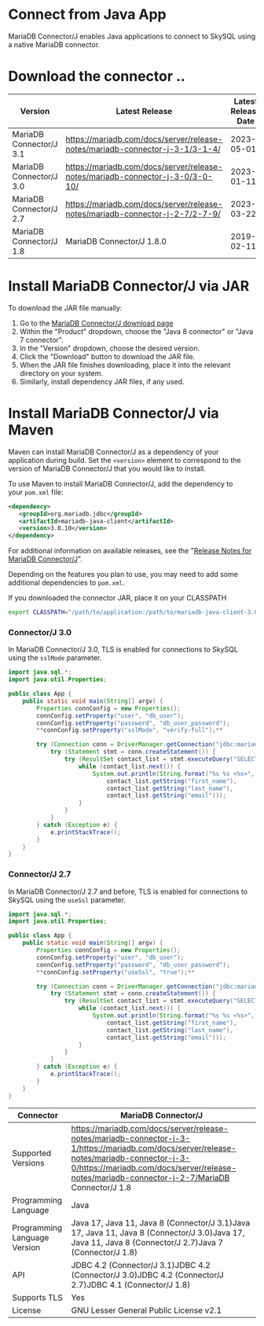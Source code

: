 # Connect from Java App

MariaDB Connector/J enables Java applications to connect to SkySQL using a native MariaDB connector.

# Download the connector ..

| Version | Latest Release | Latest Release Date | Maturity |
| --- | --- | --- | --- |
| MariaDB Connector/J 3.1 | https://mariadb.com/docs/server/release-notes/mariadb-connector-j-3-1/3-1-4/ | 2023-05-01 | General Availability |
| MariaDB Connector/J 3.0 | https://mariadb.com/docs/server/release-notes/mariadb-connector-j-3-0/3-0-10/ | 2023-01-11 | General Availability |
| MariaDB Connector/J 2.7 | https://mariadb.com/docs/server/release-notes/mariadb-connector-j-2-7/2-7-9/ | 2023-03-22 | General Availability |
| MariaDB Connector/J 1.8 | MariaDB Connector/J 1.8.0 | 2019-02-11 | GA |

# Install MariaDB Connector/J via JAR

To download the JAR file manually:

1. Go to the [MariaDB Connector/J download page](https://mariadb.com/downloads/connectors/connectors-data-access/java8-connector/)
2. Within the "Product" dropdown, choose the "Java 8 connector" or "Java 7 connector".
3. In the "Version" dropdown, choose the desired version.
4. Click the "Download" button to download the JAR file.
5. When the JAR file finishes downloading, place it into the relevant directory on your system.
6. Similarly, install dependency JAR files, if any used.

# Install MariaDB Connector/J via Maven

Maven can install MariaDB Connector/J as a dependency of your application during build. Set the `<version>` element to correspond to the version of MariaDB Connector/J that you would like to install.

To use Maven to install MariaDB Connector/J, add the dependency to your `pom.xml` file:

```xml
<dependency>
   <groupId>org.mariadb.jdbc</groupId>
   <artifactId>mariadb-java-client</artifactId>
   <version>3.0.10</version>
</dependency>
```

For additional information on available releases, see the "[Release Notes for MariaDB Connector/J](https://mariadb.com/docs/server/release-notes/mariadb-connector-j-3-1/)".

Depending on the features you plan to use, you may need to add some additional dependencies to `pom.xml`.

If you downloaded the connector JAR, place it on your CLASSPATH

```bash
export CLASSPATH="/path/to/application:/path/to/mariadb-java-client-3.0.10.jar"
```

### **Connector/J 3.0**

In MariaDB Connector/J 3.0, TLS is enabled for connections to SkySQL using the `sslMode` parameter.

```java
import java.sql.*;
import java.util.Properties;

public class App {
    public static void main(String[] argv) {
        Properties connConfig = new Properties();
        connConfig.setProperty("user", "db_user");
        connConfig.setProperty("password", "db_user_password");
        **connConfig.setProperty("sslMode", "verify-full");**

        try (Connection conn = DriverManager.getConnection("jdbc:mariadb://HOST:PORT", connConfig)) {
            try (Statement stmt = conn.createStatement()) {
                try (ResultSet contact_list = stmt.executeQuery("SELECT first_name, last_name, email FROM test.contacts")) {
                    while (contact_list.next()) {
                        System.out.println(String.format("%s %s <%s>",
                            contact_list.getString("first_name"),
                            contact_list.getString("last_name"),
                            contact_list.getString("email")));
                    }
                }
            }
        } catch (Exception e) {
            e.printStackTrace();
        }
    }
}
```

### **Connector/J 2.7**

In MariaDB Connector/J 2.7 and before, TLS is enabled for connections to SkySQL using the `useSsl` parameter.

```java
import java.sql.*;
import java.util.Properties;

public class App {
    public static void main(String[] argv) {
        Properties connConfig = new Properties();
        connConfig.setProperty("user", "db_user");
        connConfig.setProperty("password", "db_user_password");
        **connConfig.setProperty("useSsl", "true");**

        try (Connection conn = DriverManager.getConnection("jdbc:mariadb://HOST:PORT", connConfig)) {
            try (Statement stmt = conn.createStatement()) {
                try (ResultSet contact_list = stmt.executeQuery("SELECT first_name, last_name, email FROM test.contacts")) {
                    while (contact_list.next()) {
                        System.out.println(String.format("%s %s <%s>",
                            contact_list.getString("first_name"),
                            contact_list.getString("last_name"),
                            contact_list.getString("email")));
                    }
                }
            }
        } catch (Exception e) {
            e.printStackTrace();
        }
    }
}
```

| Connector | MariaDB Connector/J |
| --- | --- |
| Supported Versions | https://mariadb.com/docs/server/release-notes/mariadb-connector-j-3-1/https://mariadb.com/docs/server/release-notes/mariadb-connector-j-3-0/https://mariadb.com/docs/server/release-notes/mariadb-connector-j-2-7/MariaDB Connector/J 1.8 |
| Programming Language | Java |
| Programming Language Version | Java 17, Java 11, Java 8 (Connector/J 3.1)Java 17, Java 11, Java 8 (Connector/J 3.0)Java 17, Java 11, Java 8 (Connector/J 2.7)Java 7 (Connector/J 1.8) |
| API | JDBC 4.2 (Connector/J 3.1)JDBC 4.2 (Connector/J 3.0)JDBC 4.2 (Connector/J 2.7)JDBC 4.1 (Connector/J 1.8) |
| Supports TLS | Yes |
| License | GNU Lesser General Public License v2.1 |
